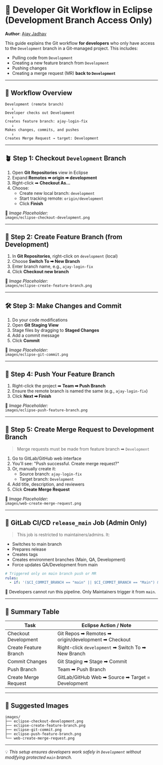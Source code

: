 
# 🌱 Developer Git Workflow in Eclipse (Development Branch Access Only)

**Author**: <a href="https://www.linkedin.com/in/ajayaniljadhav" target="_blank" rel="noopener noreferrer">Ajay Jadhav</a>

This guide explains the Git workflow **for developers** who only have access to the `Development` branch in a Git-managed project. This includes:

- Pulling code from `Development`
- Creating a new feature branch from `Development`
- Pushing changes
- Creating a merge request (MR) **back to `Development`**

---

## 🧩 Workflow Overview

```plaintext
Development (remote branch)
   ↓
Developer checks out Development
   ↓
Creates feature branch: ajay-login-fix
   ↓
Makes changes, commits, and pushes
   ↓
Creates Merge Request → target: Development
```

---

## 🪴 Step 1: Checkout `Development` Branch

1. Open **Git Repositories** view in Eclipse
2. Expand **Remotes ➡ origin ➡ development**
3. Right-click ➡ **Checkout As...**
4. Choose:  
   - Create new local branch: `development`  
   - Start tracking remote: `origin/development`  
   - Click **Finish**

📸 _Image Placeholder:_  
`images/eclipse-checkout-development.png`

---

## 🌿 Step 2: Create Feature Branch (from Development)

1. In **Git Repositories**, right-click on `development` (local)
2. Choose **Switch To ➡ New Branch**
3. Enter branch name, e.g., `ajay-login-fix`
4. Click **Checkout new branch**

📸 _Image Placeholder:_  
`images/eclipse-create-feature-branch.png`

---

## 🛠️ Step 3: Make Changes and Commit

1. Do your code modifications
2. Open **Git Staging View**
3. Stage files by dragging to **Staged Changes**
4. Add a commit message
5. Click **Commit**

📸 _Image Placeholder:_  
`images/eclipse-git-commit.png`

---

## 🚀 Step 4: Push Your Feature Branch

1. Right-click the project ➡ **Team ➡ Push Branch**
2. Ensure the remote branch is named the same (e.g., `ajay-login-fix`)
3. Click **Next ➡ Finish**

📸 _Image Placeholder:_  
`images/eclipse-push-feature-branch.png`

---

## 🔁 Step 5: Create Merge Request to Development Branch

> Merge requests must be made from feature branch ➡ `Development`

1. Go to GitLab/GitHub web interface
2. You'll see: "Push successful. Create merge request?"
3. Or, manually create it:
   - Source branch: `ajay-login-fix`
   - Target branch: `Development`
4. Add title, description, and reviewers
5. Click **Create Merge Request**

📸 _Image Placeholder:_  
`images/web-create-merge-request.png`

---

## 🔐 GitLab CI/CD `release_main` Job (Admin Only)

> This job is restricted to maintainers/admins. It:
- Switches to main branch
- Prepares release
- Creates tags
- Creates environment branches (Main, QA, Development)
- Force updates QA/Development from main

```yaml
# Triggered only on main branch push or MR
rules:
  - if: '($CI_COMMIT_BRANCH == "main" || $CI_COMMIT_BRANCH == "Main") && ($CI_PIPELINE_SOURCE == "push" || $CI_PIPELINE_SOURCE == "merge_request_event")'
```

🔐 Developers cannot run this pipeline. Only Maintainers trigger it from `main`.

---

## 🧭 Summary Table

| Task                         | Eclipse Action / Note                                |
|------------------------------|------------------------------------------------------|
| Checkout Development         | Git Repos ➡ Remotes ➡ origin/development ➡ Checkout |
| Create Feature Branch        | Right-click `development` ➡ Switch To ➡ New Branch  |
| Commit Changes               | Git Staging ➡ Stage ➡ Commit                         |
| Push Branch                  | Team ➡ Push Branch                                   |
| Create Merge Request         | GitLab/GitHub Web ➡ Source ➡ Target = Development    |

---

## 📂 Suggested Images

```
images/
├── eclipse-checkout-development.png
├── eclipse-create-feature-branch.png
├── eclipse-git-commit.png
├── eclipse-push-feature-branch.png
└── web-create-merge-request.png
```

---

💡 _This setup ensures developers work safely in `Development` without modifying protected `main` branch._
